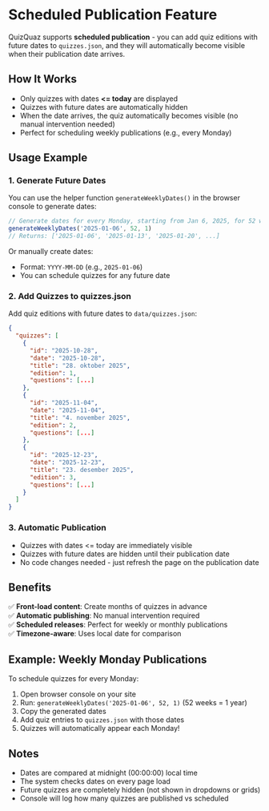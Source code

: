 # Scheduled Publication Feature

QuizQuaz supports **scheduled publication** - you can add quiz editions with future dates to `quizzes.json`, and they will automatically become visible when their publication date arrives.

## How It Works

- Only quizzes with dates **<= today** are displayed
- Quizzes with future dates are automatically hidden
- When the date arrives, the quiz automatically becomes visible (no manual intervention needed)
- Perfect for scheduling weekly publications (e.g., every Monday)

## Usage Example

### 1. Generate Future Dates

You can use the helper function `generateWeeklyDates()` in the browser console to generate dates:

```javascript
// Generate dates for every Monday, starting from Jan 6, 2025, for 52 weeks
generateWeeklyDates('2025-01-06', 52, 1)
// Returns: ['2025-01-06', '2025-01-13', '2025-01-20', ...]
```

Or manually create dates:
- Format: `YYYY-MM-DD` (e.g., `2025-01-06`)
- You can schedule quizzes for any future date

### 2. Add Quizzes to quizzes.json

Add quiz editions with future dates to `data/quizzes.json`:

```json
{
  "quizzes": [
    {
      "id": "2025-10-28",
      "date": "2025-10-28",
      "title": "28. oktober 2025",
      "edition": 1,
      "questions": [...]
    },
    {
      "id": "2025-11-04",
      "date": "2025-11-04",
      "title": "4. november 2025",
      "edition": 2,
      "questions": [...]
    },
    {
      "id": "2025-12-23",
      "date": "2025-12-23",
      "title": "23. desember 2025",
      "edition": 3,
      "questions": [...]
    }
  ]
}
```

### 3. Automatic Publication

- Quizzes with dates <= today are immediately visible
- Quizzes with future dates are hidden until their publication date
- No code changes needed - just refresh the page on the publication date

## Benefits

✅ **Front-load content**: Create months of quizzes in advance  
✅ **Automatic publishing**: No manual intervention required  
✅ **Scheduled releases**: Perfect for weekly or monthly publications  
✅ **Timezone-aware**: Uses local date for comparison  

## Example: Weekly Monday Publications

To schedule quizzes for every Monday:

1. Open browser console on your site
2. Run: `generateWeeklyDates('2025-01-06', 52, 1)` (52 weeks = 1 year)
3. Copy the generated dates
4. Add quiz entries to `quizzes.json` with those dates
5. Quizzes will automatically appear each Monday!

## Notes

- Dates are compared at midnight (00:00:00) local time
- The system checks dates on every page load
- Future quizzes are completely hidden (not shown in dropdowns or grids)
- Console will log how many quizzes are published vs scheduled

